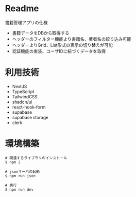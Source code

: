 # Readme
書籍管理アプリの仕様

+ 書籍データをDBから取得する
+ ヘッダーのフィルター機能より書籍名、著者名の絞り込み可能
+ ヘッダーよりGrid、List形式の表示の切り替えが可能
+ 認証機能の実装、ユーザIDに紐づくデータを取得

# 利用技術
+ NextJS
+ TypeScript
+ TailwindCSS
+ shadcn/ui
+ react-hook-form
+ supabase
+ supabase storage
+ clerk

# 環境構築
```
# 関連するライブラリのインストール
$ npm i

# jsonサーバの起動
$ npm run json

# 実行
$ npm run dev
```